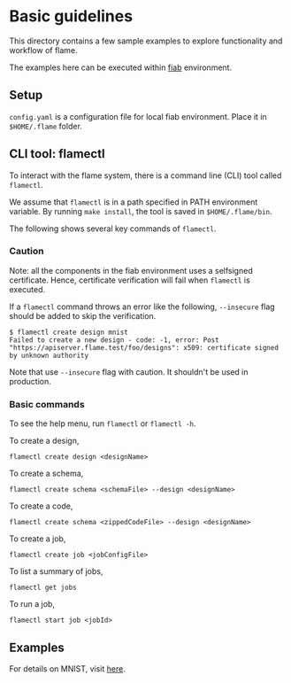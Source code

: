 # Basic guidelines

This directory contains a few sample examples to explore functionality and workflow of flame.

The examples here can be executed within [fiab](../fiab/README.md) environment.

## Setup
`config.yaml` is a configuration file for local fiab environment. Place it in `$HOME/.flame` folder.

## CLI tool: flamectl
To interact with the flame system, there is a command line (CLI) tool called `flamectl`.

We assume that `flamectl` is in a path specified in PATH environment variable.
By running `make install`, the tool is saved in `$HOME/.flame/bin`.

The following shows several key commands of `flamectl`.

### Caution
Note: all the components in the fiab environment uses a selfsigned certificate.
Hence, certificate verification will fail when `flamectl` is executed.

If a `flamectl` command throws an error like the following, `--insecure` flag should be added to skip the verification.
```console
$ flamectl create design mnist
Failed to create a new design - code: -1, error: Post "https://apiserver.flame.test/foo/designs": x509: certificate signed by unknown authority
```
Note that use `--insecure` flag with caution. It shouldn't be used in production.

### Basic commands
To see the help menu, run `flamectl` or `flamectl -h`.

To create a design, 
```
flamectl create design <designName>
```

To create a schema, 
```
flamectl create schema <schemaFile> --design <designName>
```

To create a code,
```
flamectl create schema <zippedCodeFile> --design <designName>
```

To create a job,
```
flamectl create job <jobConfigFile>
```

To list a summary of jobs,
```
flamectl get jobs
```

To run a job,
```
flamectl start job <jobId>
```

## Examples

For details on MNIST, visit [here](mnist/README.md).
